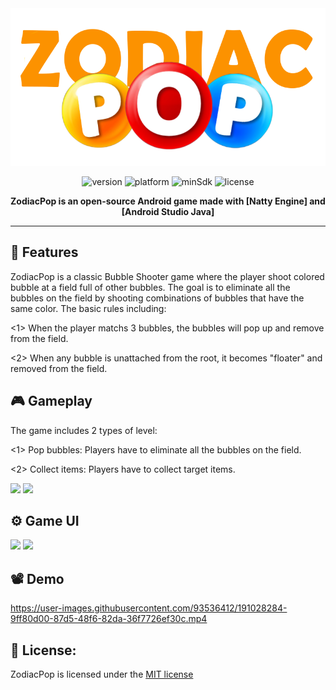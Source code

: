 <div align="center">
<img src="https://github.com/jbr-madgamingdev/ZodiacPop/blob/master/app/src/main/res/drawable/logo.png" width="600">

![version](https://img.shields.io/badge/version-1.0-brightgreen)
![platform](https://img.shields.io/badge/platform-Android-brightgreen)
![minSdk](https://img.shields.io/badge/minSdk-26-brightgreen)
![license](https://img.shields.io/badge/license-MIT-brightgreen)


**ZodiacPop is an open-source Android game made with [Natty Engine] and [Android Studio Java]**
</div>

---

## :pushpin: Features
ZodiacPop is a classic Bubble Shooter game where the player shoot colored bubble at a field full of other bubbles. 
The goal is to eliminate all the bubbles on the field by shooting combinations of bubbles that have the same color.
The basic rules including:

<1> When the player matchs 3 bubbles, the bubbles will pop up and remove from the field.

<2> When any bubble is unattached from the root, it becomes "floater" and removed from the field.

## :video_game: Gameplay
The game includes 2 types of level:

<1> Pop bubbles: Players have to eliminate all the bubbles on the field.

<2> Collect items: Players have to collect target items.

<img src="https://user-images.githubusercontent.com/93536412/191021467-71219d61-936d-4380-a8eb-275084a7ee56.gif" width="200"> <img src="https://user-images.githubusercontent.com/93536412/191022367-0200d068-d672-4641-b68a-5bff3711e56e.gif" width="200">

## :gear: Game UI
<img src="https://user-images.githubusercontent.com/93536412/191028910-af94c7ed-dcd2-47e7-a670-25234ffb9237.jpg" width="200"> <img src="https://user-images.githubusercontent.com/93536412/227770595-8c870a4c-ba19-4dc4-98b3-b03e6a73cc9b.jpg" width="200">

## :film_projector: Demo
https://user-images.githubusercontent.com/93536412/191028284-9ff80d00-87d5-48f6-82da-36f7726ef30c.mp4


## :scroll: License:
ZodiacPop is licensed under the [MIT license](https://github.com/jbr-madgamingdev/ZodiacPop/blob/master/LICENSE)

